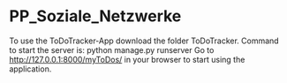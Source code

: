 # PP_Soziale_Netzwerke

To use the ToDoTracker-App download the folder ToDoTracker.
Command to start the server is: python manage.py runserver
Go to http://127.0.0.1:8000/myToDos/ in your browser to start using the application.
